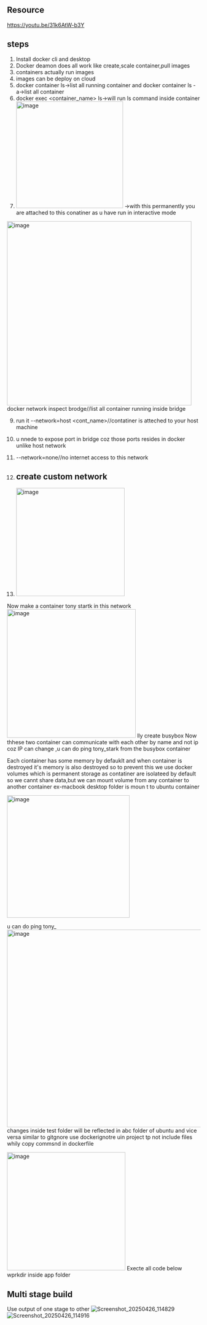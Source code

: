 ## Resource
https://youtu.be/31k6AtW-b3Y

## **steps**
1. Install docker cli and desktop
2.  Docker deamon does all work like create,scale container,pull images
3.  containers actually run images
4.  images can be deploy on cloud
5.  docker container ls->list all running container and docker container ls -a->list all container
6.  docker exec <container_name> ls->will run ls command inside container
8.  <img width="278" alt="image" src="https://github.com/user-attachments/assets/b175b599-c049-4512-9c04-cfcd54eb2442" /> ->with this permanently you are attached to this conatiner as u have run in interactive mode

<img width="480" alt="image" src="https://github.com/user-attachments/assets/8ea8fe72-c083-4a9a-b8e5-749e34633ee2" />
docker network inspect brodge//list all container running inside bridge

9.  run it --network=host <cont_name>//contatiner is atteched to your host machine
10.  u nnede to expose port in bridge coz those ports resides in docker unlike host network
11.  --network=none//no internet access to this network

12.  ## create custom network
13.  <img width="282" alt="image" src="https://github.com/user-attachments/assets/3eeae59f-d80b-4a57-acbb-25e35083c574" />
Now make a container tony startk in this network
<img width="335" alt="image" src="https://github.com/user-attachments/assets/c6354803-ce07-4dc0-98a5-acd16a93d6cc" />
lly create busybox
Now thhese two container can communicate with each other by name and not ip coz IP can change ,u can do ping tony_stark from the busybox container

Each ciontainer has some memory by defauklt and when container is destroyed it's memory is also destroyed
so to prevent this we use docker volumes which is permanent storage
as contatiner are isolateed by default so we cannt share data,but we can mount volume from any container to another container
ex-macbook desktop folder is moun t to ubuntu container

<img width="319" alt="image" src="https://github.com/user-attachments/assets/facdbfd1-38ae-449b-8302-82acab1aa741" />

u can do ping tony_
<img width="515" alt="image" src="https://github.com/user-attachments/assets/62545ec9-0358-4c9a-ac71-66236d38aded" />
changes inside test folder will be reflected in abc folder of ubuntu and vice versa
similar to gitgnore  use dockerignotre uin project tp not include files whily copy commsnd in dockerfile

<img width="308" alt="image" src="https://github.com/user-attachments/assets/c7ec51ff-53ac-477b-8b8e-382b42a4f182" />
Execte all code below wprkdir inside app folder

## Multi stage build
Use output of one stage to other
![Screenshot_20250426_114829](https://github.com/user-attachments/assets/63dbf7d0-581d-4e8d-8abe-ee2680b8c114)
![Screenshot_20250426_114916](https://github.com/user-attachments/assets/af87e3ea-753c-4d28-be52-248ef8fe370a)



